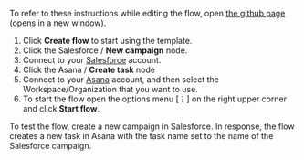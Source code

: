 To refer to these instructions while editing the flow, open [the github page](https://github.com/ot4i/app-connect-templates/blob/master/resources/markdown/Create%20a%20new%20task%20in%20Asana%20when%20a%20new%20Salesforce%20campaign%20is%20created_instructions.md) (opens in a new window).

1. Click **Create flow** to start using the template.
2. Click the Salesforce / **New campaign** node.
3. Connect to your [Salesforce](https://ibm.biz/ach2salesforce) account.
4. Click the Asana / **Create task** node
5. Connect to your [Asana](https://ibm.biz/acasana) account, and then select the Workspace/Organization that you want to use.
6. To start the flow open the options menu [⋮] on the right upper corner and click **Start flow**.

To test the flow, create a new campaign in Salesforce.  In response, the flow creates a new task in Asana with the task name set to the name of the Salesforce campaign.
